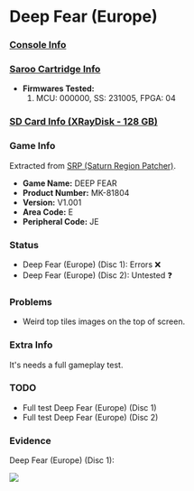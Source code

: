 # Deep Fear (Europe)

### [Console Info](../../../../../Info/Consoles/VA13/README.md)

### [Saroo Cartridge Info](../../../../../Info/Cartridges/RetroGameParadiseStore/1.32F/README.md)

- <b>Firmwares Tested:</b>
  1. MCU: 000000, SS: 231005, FPGA: 04

### [SD Card Info (XRayDisk - 128 GB)](../../../../../Info/SdCards/XRayDisk/128GB/fat32/README.md)

### Game Info

Extracted from [SRP (Saturn Region Patcher)](https://segaxtreme.net/resources/saturn-region-patcher.81/download).

- <b>Game Name:</b> DEEP FEAR
- <b>Product Number:</b> MK-81804
- <b>Version:</b> V1.001
- <b>Area Code:</b> E
- <b>Peripheral Code:</b> JE

### Status

- Deep Fear (Europe) (Disc 1): Errors :x:
- Deep Fear (Europe) (Disc 2): Untested :question:

### Problems

- Weird top tiles images on the top of screen.

### Extra Info

It's needs a full gameplay test.

### TODO

- Full test Deep Fear (Europe) (Disc 1)
- Full test Deep Fear (Europe) (Disc 2)

### Evidence

Deep Fear (Europe) (Disc 1):

[![](https://img.youtube.com/vi/20zEf3zaV5s/0.jpg)](https://www.youtube.com/watch?v=20zEf3zaV5s)
